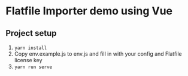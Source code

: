 # Flatfile Importer demo using Vue

## Project setup
1. `yarn install`
2. Copy env.example.js to env.js and fill in with your config and Flatfile license key
3. `yarn run serve`